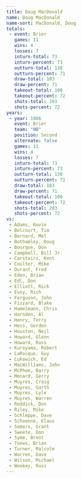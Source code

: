 ```yaml
---
title: Doug MacDonald
name: Doug MacDonald
name-sort: MacDonald, Doug
totals:
 - event: Brier
   games: 11
   wins: 4
   losses: 7
   inturn-total: 73
   inturn-percent: 73
   outturn-total: 130
   outturn-percent: 71
   draw-total: 103
   draw-percent: 71
   takeout-total: 100
   takeout-percent: 72
   shots-total: 203
   shots-percent: 72
years:
 - year: 1986
   event: Brier
   team: "NB"
   position: Second
   alternate: false
   games: 11
   wins: 4
   losses: 7
   inturn-total: 73
   inturn-percent: 73
   outturn-total: 130
   outturn-percent: 71
   draw-total: 103
   draw-percent: 71
   takeout-total: 100
   takeout-percent: 72
   shots-total: 203
   shots-percent: 72
vs:
 - Adams, Kevin
 - Belcourt, Tim
 - Bernard, Mel
 - Bothamley, Doug
 - Bourque, Don
 - Campbell, Bill Jr.
 - Carstairs, Kent
 - Coulter, Mike
 - Durant, Fred
 - Eden, Brian
 - Edl, Don
 - Elliott, Rick
 - Evoy, Rich
 - Ferguson, John
 - Fizzard, Blake
 - Hamelmann, Chris
 - Harnden, Al
 - Henry, Terry
 - Hess, Gordon
 - Houston, Neil
 - Howard, Glenn
 - Howard, Russ
 - Kuroyama, Robert
 - LaRocque, Guy
 - Lukowich, Ed
 - MacWilliams, John
 - McPhee, Barry
 - Menard, Gerry
 - Muyres, Craig
 - Muyres, Garth
 - Muyres, Lyle
 - Muyres, Warren
 - Reddick, Don
 - Riley, Mike
 - Schleppe, Dave
 - Schoenne, Klaus
 - Somers, Grant
 - Sweete, Don
 - Syme, Brent
 - Toews, Brian
 - Turner, Malcolm
 - Warren, Dave
 - Wilson, Michael
 - Wookey, Russ
---
```

